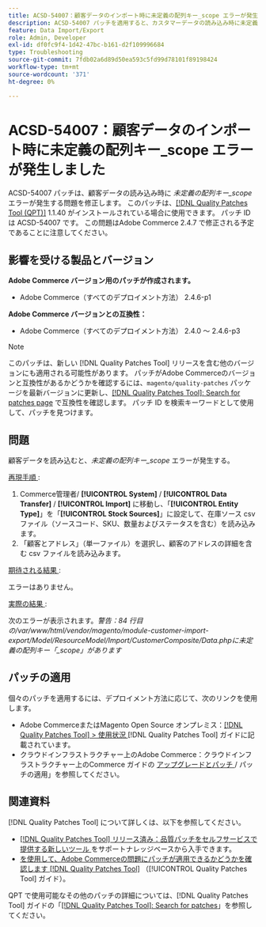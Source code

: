 ```yaml
---
title: ACSD-54007：顧客データのインポート時に未定義の配列キー_scope エラーが発生しました
description: ACSD-54007 パッチを適用すると、カスタマーデータの読み込み時に未定義の配列キー_scope エラーが表示されるAdobe Commerceの問題を修正できます。
feature: Data Import/Export
role: Admin, Developer
exl-id: df0fc9f4-1d42-47bc-b161-d2f109996684
type: Troubleshooting
source-git-commit: 7fdb02a6d89d50ea593c5fd99d78101f89198424
workflow-type: tm+mt
source-wordcount: '371'
ht-degree: 0%

---
```


# ACSD-54007：顧客データのインポート時に未定義の配列キー_scope エラーが発生しました

ACSD-54007 パッチは、顧客データの読み込み時に *未定義の配列キー_scope* エラーが発生する問題を修正します。 このパッチは、[[!DNL Quality Patches Tool (QPT)]](https://experienceleague.adobe.com/en/docs/commerce-operations/tools/quality-patches-tool/quality-patches-tool-to-self-serve-quality-patches) 1.1.40 がインストールされている場合に使用できます。 パッチ ID は ACSD-54007 です。 この問題はAdobe Commerce 2.4.7 で修正される予定であることに注意してください。

## 影響を受ける製品とバージョン

**Adobe Commerce バージョン用のパッチが作成されます。**

* Adobe Commerce（すべてのデプロイメント方法） 2.4.6-p1

**Adobe Commerce バージョンとの互換性：**

* Adobe Commerce（すべてのデプロイメント方法） 2.4.0 ～ 2.4.6-p3

>[!NOTE]
>
>このパッチは、新しい [!DNL Quality Patches Tool] リリースを含む他のバージョンにも適用される可能性があります。 パッチがAdobe Commerceのバージョンと互換性があるかどうかを確認するには、`magento/quality-patches` パッケージを最新バージョンに更新し、[[!DNL Quality Patches Tool]: Search for patches page](https://experienceleague.adobe.com/tools/commerce-quality-patches/index.html) で互換性を確認します。 パッチ ID を検索キーワードとして使用して、パッチを見つけます。

## 問題

顧客データを読み込むと、*未定義の配列キー_scope* エラーが発生する。

<u> 再現手順 </u>:

1. Commerce管理者/ **[!UICONTROL System]** / **[!UICONTROL Data Transfer]** / **[!UICONTROL Import]** に移動し、「**[!UICONTROL Entity Type]**」を「**[!UICONTROL Stock Sources]**」に設定して、在庫ソース csv ファイル（ソースコード、SKU、数量およびステータスを含む）を読み込みます。
1. 「顧客とアドレス」（単一ファイル）を選択し、顧客のアドレスの詳細を含む csv ファイルを読み込みます。

<u> 期待される結果 </u>:

エラーはありません。

<u> 実際の結果 </u>:

次のエラーが表示されます。*警告：84 行目の/var/www/html/vendor/magento/module-customer-import-export/Model/ResourceModel/Import/CustomerComposite/Data.phpに未定義の配列キー「_scope」があります*

## パッチの適用

個々のパッチを適用するには、デプロイメント方法に応じて、次のリンクを使用します。

* Adobe CommerceまたはMagento Open Source オンプレミス：[[!DNL Quality Patches Tool] > 使用状況 ](/help/tools/quality-patches-tool/usage.md)[!DNL Quality Patches Tool] ガイドに記載されています。
* クラウドインフラストラクチャー上のAdobe Commerce：クラウドインフラストラクチャー上のCommerce ガイドの [ アップグレードとパッチ ](https://experienceleague.adobe.com/docs/commerce-cloud-service/user-guide/develop/upgrade/apply-patches.html)/ パッチの適用」を参照してください。

## 関連資料

[!DNL Quality Patches Tool] について詳しくは、以下を参照してください。

* [[!DNL Quality Patches Tool]  リリース済み：品質パッチをセルフサービスで提供する新しいツール ](https://experienceleague.adobe.com/en/docs/commerce-operations/tools/quality-patches-tool/quality-patches-tool-to-self-serve-quality-patches) をサポートナレッジベースから入手できます。
* [ を使用して、Adobe Commerceの問題にパッチが適用できるかどうかを確認します  [!DNL Quality Patches Tool]](/help/tools/quality-patches-tool/patches-available-in-qpt/check-patch-for-magento-issue-with-magento-quality-patches.md) （[!UICONTROL Quality Patches Tool] ガイド）。


QPT で使用可能なその他のパッチの詳細については、[!DNL Quality Patches Tool] ガイドの「[[!DNL Quality Patches Tool]: Search for patches](https://experienceleague.adobe.com/tools/commerce-quality-patches/index.html)」を参照してください。
